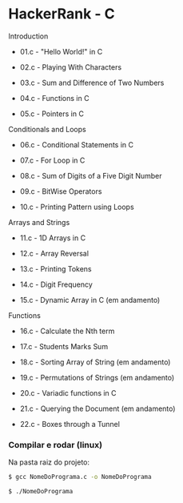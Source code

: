 # HackerRank - C

Introduction

- 01.c - "Hello World!" in C

- 02.c - Playing With Characters

- 03.c - Sum and Difference of Two Numbers

- 04.c - Functions in C

- 05.c - Pointers in C

Conditionals and Loops

- 06.c - Conditional Statements in C

- 07.c - For Loop in C

- 08.c - Sum of Digits of a Five Digit Number

- 09.c - BitWise Operators

- 10.c - Printing Pattern using Loops

Arrays and Strings

- 11.c - 1D Arrays in C

- 12.c - Array Reversal

- 13.c - Printing Tokens

- 14.c - Digit Frequency

- 15.c - Dynamic Array in C (em andamento)

Functions

- 16.c - Calculate the Nth term

- 17.c - Students Marks Sum

- 18.c - Sorting Array of String (em andamento)

- 19.c - Permutations of Strings (em andamento)

- 20.c - Variadic functions in C

- 21.c - Querying the Document (em andamento)

- 22.c - Boxes through a Tunnel

### Compilar e rodar (linux)

Na pasta raiz do projeto:

```bash
$ gcc NomeDoPrograma.c -o NomeDoPrograma

$ ./NomeDoPrograma
```